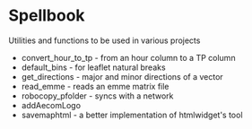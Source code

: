 # Spellbook
Utilities and functions to be used in various projects

* convert_hour_to_tp - from an hour column to a TP column
* default_bins - for leaflet natural breaks
* get_directions - major and minor directions of a vector
* read_emme - reads an emme matrix file
* robocopy_pfolder - syncs with a network
* addAecomLogo
* savemaphtml - a better implementation of htmlwidget's tool
